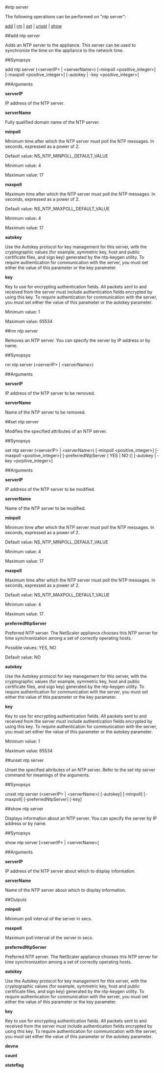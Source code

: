 #ntp server

The following operations can be performed on "ntp server":


[add](#add-ntp-server) | [rm](#rm-ntp-server) | [set](#set-ntp-server) | [unset](#unset-ntp-server) | [show](#show-ntp-server)

##add ntp server

Adds an NTP server to the appliance. This server can be used to synchronize the time on the appliance to the network time.


##Synopsys

add ntp server (&lt;serverIP> | &lt;serverName>) [-minpoll &lt;positive_integer>] [-maxpoll &lt;positive_integer>] [-autokey | -key &lt;positive_integer>]


##Arguments

<b>serverIP</b>
IP address of the NTP server.

<b>serverName</b>
Fully qualified domain name of the NTP server.

<b>minpoll</b>
Minimum time after which the NTP server must poll the NTP messages. In seconds, expressed as a power of 2.
Default value: NS_NTP_MINPOLL_DEFAULT_VALUE
Minimum value: 4
Maximum value: 17

<b>maxpoll</b>
Maximum time after which the NTP server must poll the NTP messages. In seconds, expressed as a power of 2.
Default value: NS_NTP_MAXPOLL_DEFAULT_VALUE
Minimum value: 4
Maximum value: 17

<b>autokey</b>
Use the Autokey protocol for key management for this server, with the cryptographic values (for example, symmetric key, host and public certificate files, and sign key) generated by the ntp-keygen utility. To require authentication for communication with the server, you must set either the value of this parameter or the key parameter.

<b>key</b>
Key to use for encrypting authentication fields. All packets sent to and received from the server must include authentication fields encrypted by using this key. To require authentication for communication with the server, you must set either the value of this parameter or the autokey parameter.
Minimum value: 1
Maximum value: 65534



##rm ntp server

Removes an NTP server. You can specify the server by IP address or by name.


##Synopsys

rm ntp server (&lt;serverIP> | &lt;serverName>)


##Arguments

<b>serverIP</b>
IP address of the NTP server to be removed.

<b>serverName</b>
Name of the NTP server to be removed.



##set ntp server

Modifies the specified attributes of an NTP server.


##Synopsys

set ntp server (&lt;serverIP> | &lt;serverName>) [-minpoll &lt;positive_integer>] [-maxpoll &lt;positive_integer>] [-preferredNtpServer ( YES | NO )] [-autokey | -key &lt;positive_integer>]


##Arguments

<b>serverIP</b>
IP address of the NTP server to be modified.

<b>serverName</b>
Name of the NTP server to be modified.

<b>minpoll</b>
Minimum time after which the NTP server must poll the NTP messages. In seconds, expressed as a power of 2.
Default value: NS_NTP_MINPOLL_DEFAULT_VALUE
Minimum value: 4
Maximum value: 17

<b>maxpoll</b>
Maximum time after which the NTP server must poll the NTP messages. In seconds, expressed as a power of 2.
Default value: NS_NTP_MAXPOLL_DEFAULT_VALUE
Minimum value: 4
Maximum value: 17

<b>preferredNtpServer</b>
Preferred NTP server. The NetScaler appliance chooses this NTP server for time synchronization among a set of correctly operating hosts.
Possible values: YES, NO
Default value: NO

<b>autokey</b>
Use the Autokey protocol for key management for this server, with the cryptographic values (for example, symmetric key, host and public certificate files, and sign key) generated by the ntp-keygen utility. To require authentication for communication with the server, you must set either the value of this parameter or the key parameter.

<b>key</b>
Key to use for encrypting authentication fields. All packets sent to and received from the server must include authentication fields encrypted by using this key. To require authentication for communication with the server, you must set either the value of this parameter or the autokey parameter.
Minimum value: 1
Maximum value: 65534



##unset ntp server

Unset the specified attributes of an NTP server..Refer to the set ntp server command for meanings of the arguments.


##Synopsys

unset ntp server (&lt;serverIP> | &lt;serverName>) [-autokey] [-minpoll] [-maxpoll] [-preferredNtpServer] [-key]


##show ntp server

Displays information about an NTP server. You can specify the server by IP address or by name.


##Synopsys

show ntp server [&lt;serverIP> | &lt;serverName>]


##Arguments

<b>serverIP</b>
IP address of the NTP server about which to display information.

<b>serverName</b>
Name of the NTP server about which to display information.



##Outputs

<b>minpoll</b>
Minimum poll interval of the server in secs.

<b>maxpoll</b>
Maximum poll interval of the server in secs.

<b>preferredNtpServer</b>
Preferred NTP server. The NetScaler appliance chooses this NTP server for time synchronization among a set of correctly operating hosts.

<b>autokey</b>
Use the Autokey protocol for key management for this server, with the cryptographic values (for example, symmetric key, host and public certificate files, and sign key) generated by the ntp-keygen utility. To require authentication for communication with the server, you must set either the value of this parameter or the key parameter.

<b>key</b>
Key to use for encrypting authentication fields. All packets sent to and received from the server must include authentication fields encrypted by using this key. To require authentication for communication with the server, you must set either the value of this parameter or the autokey parameter.

<b>devno</b>

<b>count</b>

<b>stateflag</b>



